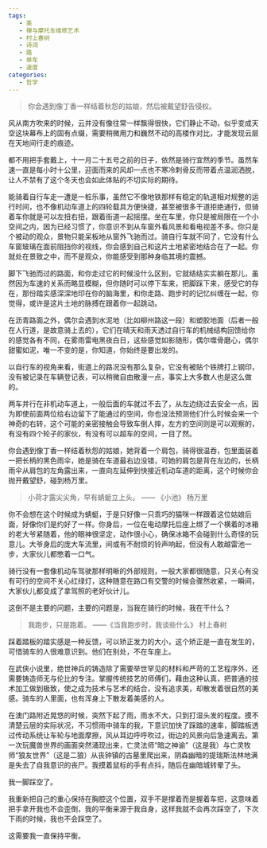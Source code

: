 ```yaml
---
tags:
   - 美
   - 禅与摩托车维修艺术
   - 村上春树
   - 诗词
   - 路
   - 单车
   - 速度
categories:
   - 哲学
---
```


> 你会遇到像丁香一样结着秋怨的姑娘，然后被戴望舒告侵权。



风从南方吹来的时候，云并没有像往常一样飘得很快，它们静止不动，似乎变成天空这块幕布上的固有点缀，需要稍微用力和巍然不动的高楼作对比，才能发现云层在天地间行走的痕迹。

都不用把手套戴上，十一月二十五号之前的日子，依然是骑行宜然的季节。虽然车速一直是每小时十公里，迎面而来的风却一点也不寒冷刺骨反而带着点温润洒脱，让人不禁有了这个冬天也会如此体贴的不切实际的期待。

能骑着自行车走一遭是一桩乐事，虽然它不像地铁那样有稳定的轨道相对规整的运行时间，也不像机动车道上的四轮载具方便快捷，甚至被很多干道拒绝通行，但骑着车你就是可以左扭右扭，跟着街道一起摇摆。坐在车里，你只是被局限在一个小空间之内，因为已经习惯了，你意识不到从车窗外看风景和看电视差不多。你只是个被动的观众，景物只能呆板地从窗外飞驰而过。骑自行车就不同了，它没有什么车窗玻璃在面前阻挡你的视线，你会感到自己和这片土地紧密地结合在了一起。你就处在景致之中，而不是观众，你能感受到那种身临其境的震撼。

脚下飞驰而过的路面，和你走过它的时候没什么区别，它就结结实实躺在那儿，虽然因为车速的关系而略显模糊，但你随时可以停下车来，把脚踩下来，感受它的存在，那份踏实感深深地印在你的脑海里，和你走路、跑步时的记忆纠缠在一起，你觉得，或许是这片土地的脉搏在跟着你一起跳动。

在沥青路面之外，偶尔会遇到水泥地（比如柳州路这一段）和塑胶地面（后者一般在人行道，是故意骑上去的），它们在晴天和雨天透过自行车的机械结构回馈给你的感觉各有不同，在雾雨雷电黑夜白日，这些感觉如影随形，偶尔噬骨磨心，偶尔甜蜜如泥，唯一不变的是，你知道，你始终是要出发的。

以自行车的视角来看，街道上的路况没有那么复杂，它没有被贴个铁牌打上钢印，没有被记录在车辆登记表，可以稍微自由散漫一点，事实上大多数人也是这么做的。

两车并行在非机动车道上，一般后面的车就过不去了，从左边绕过去安全一点，因为即使前面两位给右边留下了能通过的空间，你也没法预测他们什么时候会来一个神奇的右转，这个可能的亲密接触会导致车倒人摔，左方的空间则是可以观察的，有没有四个轮子的家伙，有没有可以超车的空间，一目了然。

你会遇到像丁香一样结着秋怨的姑娘，她背着一个肩包，骑得很温吞，包里面装着一把长柄的黑色雨伞，她是骑在车道最右边没错，可她的肩包是背在左边的，长柄雨伞从肩包的左角露出来，一直向左延伸到快接近机动车道的距离，这个时候你会抛开戴望舒，碰到杨万里。

> 小荷才露尖尖角，早有蜻蜓立上头。
                                    —— 《小池》 杨万里

你不会想在这个时候成为蜻蜓，于是只好像一只乖巧的猫咪一样跟着这位姑娘后面，好像你们是约好了一样。你身后，一位在电动摩托后座上绑了一个横着的冰箱的老大爷紧随着，他的眼神很坚定，动作很小心，确保冰箱不会碰到什么奇怪的玩意儿。大爷身后的庞大车流里，间或有不耐烦的铃声响起，但没有人敢越雷池一步，大家伙儿都憋着一口气。

骑行没有一套像机动车驾驶那样明晰的外部规则，一般大家都很随意，只关心有没有可行的空间不关心红绿灯，这种随意在路口有交警的时候会骤然收紧，一瞬间，大家伙儿都变成了拿驾照的老好伙计儿。

这倒不是主要的问题，主要的问题是，当我在骑行的时候，我在干什么？

> 我跑步，只是跑着。
                        ——《当我跑步时，我谈些什么》 村上春树

踩着踏板的踏实感是一种反馈，可以矫正发力的大小，这个矫正是一直在发生的，可惜骑车的人很难意识到。他们在别处，不在车座上。

在武侠小说里，绝世神兵的铸造除了需要举世罕见的材料和严苛的工艺程序外，还需要铸造师无与伦比的专注。掌握传统技艺的师傅们，藉由这种认真，把普通的技术加工做到极致，使之成为技术与艺术的结合，没有追求美，却散发着很自然的美感。骑车的人里面，也有浑身上下散发着美感的人。

在澳门路附近晃悠的时候，突然下起了雨，雨水不大，只到打湿头发的程度。摸不清楚云层的实际状况，不习惯雨中骑车的我，下意识加快了踩踏的速率，脚踏板透过传动系统让车轮与地面摩擦，风从耳边呼呼吹过，街边的风景向后急速离去。第一次玩魔兽世界的画面突然涌现出来，亡灵法师“暗之神谕”（这是我）与亡灵牧师“狼友世界”（这是二狼）从丧钟镇的古墓里爬出来，阴森幽暗的提瑞斯法林地满是失去了自我意识的丧尸。我摸着鼠标的手有点抖，随后在幽暗城转晕了头。

我一脚踩空了。

我重新把自己的重心保持在胸腔这个位置，双手不是撑着而是握着车把，这意味着把手拿开我也不会歪倒，我的平衡来源于我自身，这样我就不会再次踩空了，下次下雨的时候，我也不会踩空了。

这需要我一直保持平衡。
